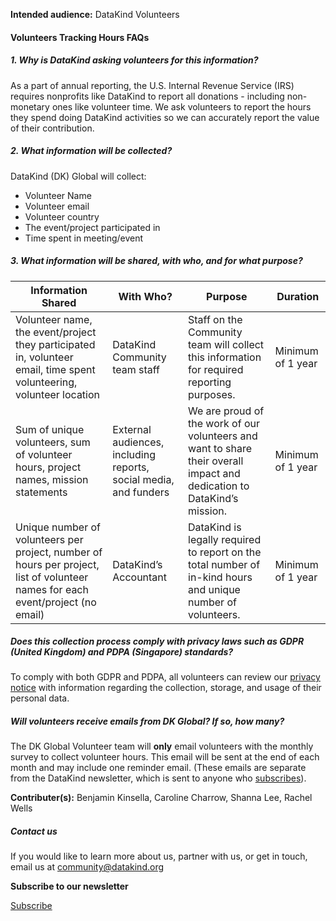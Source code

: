 




**Intended audience:**
DataKind Volunteers






#### Volunteers Tracking Hours FAQs


##### 1\. Why is DataKind asking volunteers for this information?


As a part of annual reporting, the U.S. Internal Revenue Service (IRS) requires nonprofits like DataKind to report all donations \- including non\-monetary ones like volunteer time. We ask volunteers to report the hours they spend doing DataKind activities so we can accurately report the value of their contribution.


##### 2\. What information will be collected?


DataKind (DK) Global will collect: 


* Volunteer Name
* Volunteer email
* Volunteer country
* The event/project participated in
* Time spent in meeting/event


##### 3\. What information will be shared, with who, and for what purpose?




| Information Shared | With Who? | Purpose | Duration |
| --- | --- | --- | --- |
| Volunteer name, the event/project they participated in, volunteer email, time spent volunteering, volunteer location | DataKind Community team staff | Staff on the Community team will collect this information for required reporting purposes. | Minimum of 1 year |
| Sum of unique volunteers, sum of volunteer hours, project names, mission statements | External audiences, including reports, social media, and funders | We are proud of the work of our volunteers and want to share their overall impact and dedication to DataKind’s mission. | Minimum of 1 year |
| Unique number of volunteers per project, number of hours per project, list of volunteer names for each event/project (no email) | DataKind’s Accountant | DataKind is legally required to report on the total number of in\-kind hours and unique number of volunteers. | Minimum of 1 year |


##### Does this collection process comply with privacy laws such as GDPR (United Kingdom) and PDPA (Singapore) standards?


To comply with both GDPR and PDPA, all volunteers can review our [privacy notice](https://www.datakind.org/privacy-policy/) with information regarding the collection, storage, and usage of their personal data.


##### Will volunteers receive emails from DK Global? If so, how many?


The DK Global Volunteer team will **only** email volunteers with the monthly survey to collect volunteer hours. This email will be sent at the end of each month and may include one reminder email. (These emails are separate from the DataKind newsletter, which is sent to anyone who [subscribes](https://www.datakind.org/subscribe/)).


 **Contributer(s):** Benjamin Kinsella, Caroline Charrow, Shanna Lee, Rachel Wells 







##### Contact us


If you would like to learn more about us, partner with us, or get in touch, email us at community@datakind.org



 
**Subscribe to our newsletter**
  

[Subscribe](https://www.datakind.org/subscribe/)



